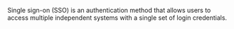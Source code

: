 Single sign-on (SSO) is an authentication method that allows users to access multiple independent systems with a single set of login credentials.